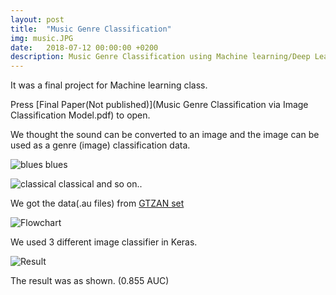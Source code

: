 ```yaml
---
layout: post
title:  "Music Genre Classification"
img: music.JPG
date:   2018-07-12 00:00:00 +0200
description: Music Genre Classification using Machine learning/Deep Learning.
---
```

It was a final project for Machine learning class.

Press [Final Paper(Not published)](Music Genre Classification via Image Classification Model.pdf) to open.

We thought the sound can be converted to an image and the image can be used as a genre (image) classification data.

![blues](blues.00000.png)
blues

![classical](classical.00083.png)
classical
and so on..

We got the data(.au files) from [GTZAN set](http://marsyasweb.appspot.com/download/data_sets/)

![Flowchart](flowchart.jpg)

We used 3 different image classifier in Keras.

![Result](music.JPG)

The result was as shown. (0.855 AUC)